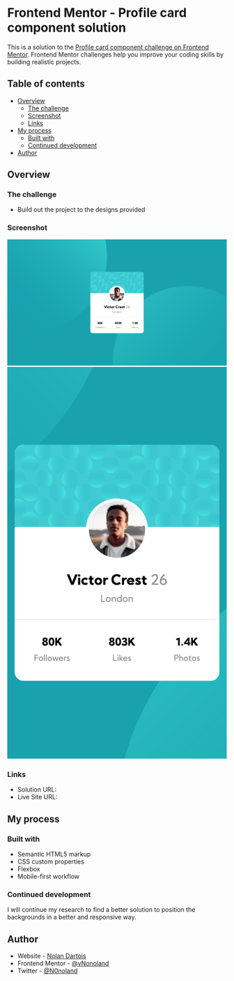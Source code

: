 # Frontend Mentor - Profile card component solution

This is a solution to the [Profile card component challenge on Frontend Mentor](https://www.frontendmentor.io/challenges/profile-card-component-cfArpWshJ). Frontend Mentor challenges help you improve your coding skills by building realistic projects. 

## Table of contents

- [Overview](#overview)
  - [The challenge](#the-challenge)
  - [Screenshot](#screenshot)
  - [Links](#links)
- [My process](#my-process)
  - [Built with](#built-with)
  - [Continued development](#continued-development)
- [Author](#author)

## Overview

### The challenge

- Build out the project to the designs provided

### Screenshot

![](https://github.com/Nonoland/FM-PCC/blob/main/FM-PCC-desktop.png)
![](https://github.com/Nonoland/FM-PCC/blob/main/FM-PCC-mobile.png)

### Links

- Solution URL: [](https://github.com/Nonoland/FM-PCC)
- Live Site URL: [](https://nolandartois.fr/FM-PCC/index.html)

## My process

### Built with

- Semantic HTML5 markup
- CSS custom properties
- Flexbox
- Mobile-first workflow

### Continued development

I will continue my research to find a better solution to position the backgrounds in a better and responsive way.

## Author

- Website - [Nolan Dartois](https://nolandartois.fr)
- Frontend Mentor - [@yNonoland](https://www.frontendmentor.io/profile/Nonoland)
- Twitter - [@N0noland](https://twitter.com/N0noland)